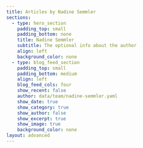 ```yaml
---
title: Articles by Nadine Semmler
sections:
  - type: hero_section
    padding_top: small
    padding_bottom: none
    title: Nadine Semmler
    subtitle: The optional info about the author
    align: left
    background_color: none
  - type: blog_feed_section
    padding_top: small
    padding_bottom: medium
    align: left
    blog_feed_cols: four
    show_recent: false
    author: data/team/nadine-semmler.yaml
    show_date: true
    show_category: true
    show_author: false
    show_excerpt: true
    show_image: true
    background_color: none
layout: advanced
---
```

